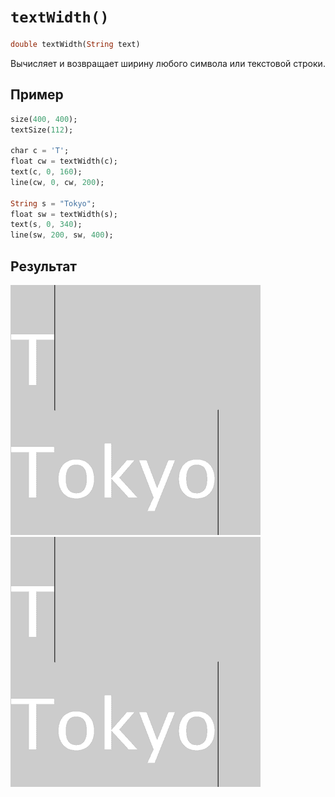 # `textWidth()`

```dart
double textWidth(String text)
```

Вычисляет и возвращает ширину любого символа или текстовой строки.

## Пример

```dart
size(400, 400);
textSize(112);

char c = 'T';
float cw = textWidth(c);
text(c, 0, 160);
line(cw, 0, cw, 200);

String s = "Tokyo";
float sw = textWidth(s);
text(s, 0, 340);
line(sw, 200, sw, 400);
```

## Результат

<img src="./_images/textWidth_1.png" width="400" height="400" />
<img src="../../_images/textWidth_1.png" width="400" height="400" /> 
